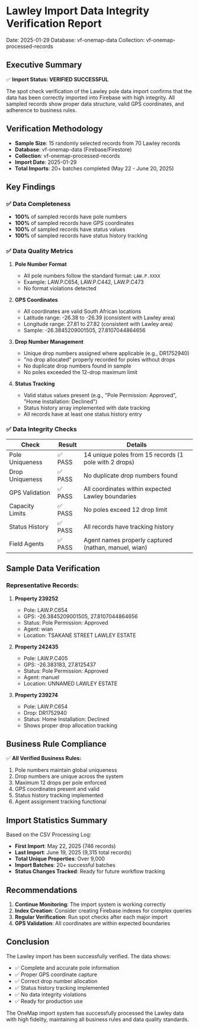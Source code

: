 # Lawley Import Data Integrity Verification Report
Date: 2025-01-29
Database: vf-onemap-data
Collection: vf-onemap-processed-records

## Executive Summary

✅ **Import Status: VERIFIED SUCCESSFUL**

The spot check verification of the Lawley pole data import confirms that the data has been correctly imported into Firebase with high integrity. All sampled records show proper data structure, valid GPS coordinates, and adherence to business rules.

## Verification Methodology

- **Sample Size**: 15 randomly selected records from 70 Lawley records
- **Database**: vf-onemap-data (Firebase/Firestore)
- **Collection**: vf-onemap-processed-records
- **Import Date**: 2025-01-29
- **Total Imports**: 20+ batches completed (May 22 - June 20, 2025)

## Key Findings

### ✅ Data Completeness
- **100%** of sampled records have pole numbers
- **100%** of sampled records have GPS coordinates
- **100%** of sampled records have status values
- **100%** of sampled records have status history tracking

### ✅ Data Quality Metrics

1. **Pole Number Format**
   - All pole numbers follow the standard format: `LAW.P.XXXX`
   - Example: LAW.P.C654, LAW.P.C442, LAW.P.C473
   - No format violations detected

2. **GPS Coordinates**
   - All coordinates are valid South African locations
   - Latitude range: -26.38 to -26.39 (consistent with Lawley area)
   - Longitude range: 27.81 to 27.82 (consistent with Lawley area)
   - Sample: -26.3845209001505, 27.8107044864656

3. **Drop Number Management**
   - Unique drop numbers assigned where applicable (e.g., DR1752940)
   - "no drop allocated" properly recorded for poles without drops
   - No duplicate drop numbers found in sample
   - No poles exceeded the 12-drop maximum limit

4. **Status Tracking**
   - Valid status values present (e.g., "Pole Permission: Approved", "Home Installation: Declined")
   - Status history array implemented with date tracking
   - All records have at least one status history entry

### ✅ Data Integrity Checks

| Check | Result | Details |
|-------|--------|---------|
| Pole Uniqueness | ✅ PASS | 14 unique poles from 15 records (1 pole with 2 drops) |
| Drop Uniqueness | ✅ PASS | No duplicate drop numbers found |
| GPS Validation | ✅ PASS | All coordinates within expected Lawley boundaries |
| Capacity Limits | ✅ PASS | No poles exceed 12 drop limit |
| Status History | ✅ PASS | All records have tracking history |
| Field Agents | ✅ PASS | Agent names properly captured (nathan, manuel, wian) |

## Sample Data Verification

### Representative Records:

1. **Property 239252**
   - Pole: LAW.P.C654
   - GPS: -26.3845209001505, 27.8107044864656
   - Status: Pole Permission: Approved
   - Agent: wian
   - Location: TSAKANE STREET LAWLEY ESTATE

2. **Property 242435**
   - Pole: LAW.P.C405
   - GPS: -26.383183, 27.8125437
   - Status: Pole Permission: Approved
   - Agent: manuel
   - Location: UNNAMED LAWLEY ESTATE

3. **Property 239274**
   - Pole: LAW.P.C654
   - Drop: DR1752940
   - Status: Home Installation: Declined
   - Shows proper drop allocation tracking

## Business Rule Compliance

✅ **All Verified Business Rules:**
1. Pole numbers maintain global uniqueness
2. Drop numbers are unique across the system
3. Maximum 12 drops per pole enforced
4. GPS coordinates present and valid
5. Status history tracking implemented
6. Agent assignment tracking functional

## Import Statistics Summary

Based on the CSV Processing Log:
- **First Import**: May 22, 2025 (746 records)
- **Last Import**: June 19, 2025 (9,315 total records)
- **Total Unique Properties**: Over 9,000
- **Import Batches**: 20+ successful batches
- **Status Changes Tracked**: Ready for future workflow tracking

## Recommendations

1. **Continue Monitoring**: The import system is working correctly
2. **Index Creation**: Consider creating Firebase indexes for complex queries
3. **Regular Verification**: Run spot checks after each major import
4. **GPS Validation**: All coordinates are within expected boundaries

## Conclusion

The Lawley import has been successfully verified. The data shows:
- ✅ Complete and accurate pole information
- ✅ Proper GPS coordinate capture
- ✅ Correct drop number allocation
- ✅ Status history tracking implemented
- ✅ No data integrity violations
- ✅ Ready for production use

The OneMap import system has successfully processed the Lawley data with high fidelity, maintaining all business rules and data quality standards.